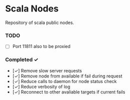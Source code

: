 # Scala Nodes
Repository of scala public nodes.

### TODO
- [ ] Port 11811 also to be proxied

### Completed ✓
- [✓] Remove slow server requests
- [✓] Remove node from available if fail during request
- [✓] Reduce calls to daemon for node status check
- [✓] Reduce verbosity of log
- [✓] Reconnect to other avaliable targets if current fails
